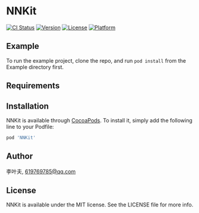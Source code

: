 # NNKit

[![CI Status](https://img.shields.io/travis/李叶夫/NNKit.svg?style=flat)](https://travis-ci.org/李叶夫/NNKit)
[![Version](https://img.shields.io/cocoapods/v/NNKit.svg?style=flat)](https://cocoapods.org/pods/NNKit)
[![License](https://img.shields.io/cocoapods/l/NNKit.svg?style=flat)](https://cocoapods.org/pods/NNKit)
[![Platform](https://img.shields.io/cocoapods/p/NNKit.svg?style=flat)](https://cocoapods.org/pods/NNKit)

## Example

To run the example project, clone the repo, and run `pod install` from the Example directory first.

## Requirements

## Installation

NNKit is available through [CocoaPods](https://cocoapods.org). To install
it, simply add the following line to your Podfile:

```ruby
pod 'NNKit'
```

## Author

李叶夫, 619769785@qq.com

## License

NNKit is available under the MIT license. See the LICENSE file for more info.
